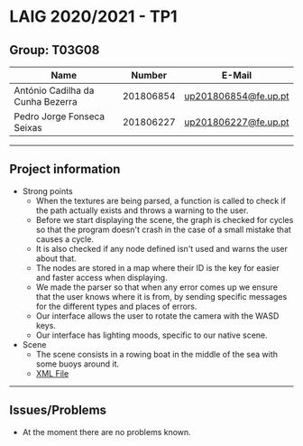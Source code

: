# LAIG 2020/2021 - TP1

## Group: T03G08

| Name                              | Number    | E-Mail               |
| --------------------------------- | --------- | -------------------- |
| António Cadilha da Cunha Bezerra  | 201806854 | up201806854@fe.up.pt |
| Pedro Jorge Fonseca Seixas        | 201806227 | up201806227@fe.up.pt |

----
## Project information

- Strong points
  - When the textures are being parsed, a function is called to check if the path actually exists and throws a warning to the user.
  - Before we start displaying the scene, the graph is checked for cycles so that the program doesn't crash in the case of a small mistake that causes a cycle.
  - It is also checked if any node defined isn't used and warns the user about that.
  - The nodes are stored in a map where their ID is the key for easier and faster access when displaying.
  - We made the parser so that when any error comes up we ensure that the user knows where it is from, by sending specific messages for the different types and places of errors.
  - Our interface allows the user to rotate the camera with the WASD keys.
  - Our interface has lighting moods, specific to our native scene.
- Scene
  - The scene consists in a rowing boat in the middle of the sea with some buoys around it.
  - [XML File](./scenes/LAIG_TP1_T3_G08.xml)
----
## Issues/Problems

- At the moment there are no problems known.
